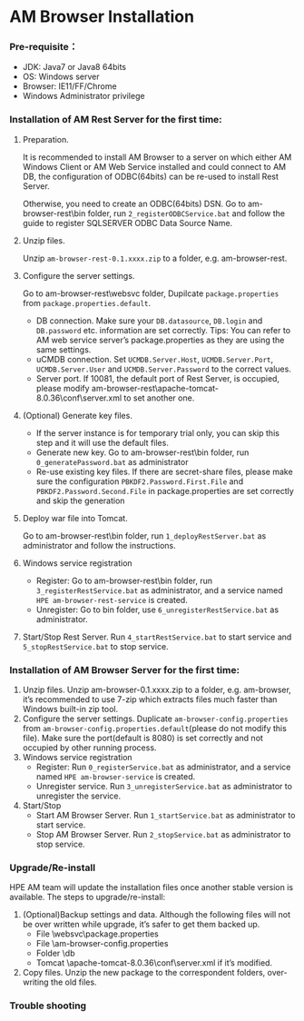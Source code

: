 # AM Browser Installation

### Pre-requisite：
- JDK: Java7 or Java8 64bits
- OS: Windows server
- Browser: IE11/FF/Chrome
- Windows Administrator privilege

### Installation of AM Rest Server for the first time:
1. Preparation. 

    It is recommended to install AM Browser to a server on which either AM Windows Client or AM Web Service installed and could connect to AM DB, the configuration of ODBC(64bits) can be re-used to install Rest Server.

    Otherwise, you need to create an ODBC(64bits) DSN. Go to am-browser-rest\bin folder, run `2_registerODBCService.bat` and follow the guide to register SQLSERVER ODBC Data Source Name.


1. Unzip files. 

    Unzip `am-browser-rest-0.1.xxxx.zip` to a folder, e.g. am-browser-rest.

1. Configure the server settings. 

    Go to am-browser-rest\websvc folder, Dupilcate `package.properties` from `package.properties.default`.

    - DB connection. Make sure your `DB.datasource`, `DB.login` and `DB.password` etc. information are set correctly. Tips: You can refer to AM web service server’s package.properties as they are using the same settings.
    - uCMDB connection. Set `UCMDB.Server.Host`, `UCMDB.Server.Port`, `UCMDB.Server.User` and `UCMDB.Server.Password` to the correct values.
    - Server port. If 10081, the default port of Rest Server, is occupied, please modify am-browser-rest\apache-tomcat-8.0.36\conf\server.xml to set another one.

1. (Optional) Generate key files.
    
    - If the server instance is for temporary trial only, you can skip this step and it will use the default files.
    - Generate new key. Go to am-browser-rest\bin folder, run `0_generatePassword.bat` as administrator
    - Re-use existing key files. If there are secret-share files, please make sure the configuration `PBKDF2.Password.First.File` and `PBKDF2.Password.Second.File` in package.properties are set correctly and skip the generation

1. Deploy war file into Tomcat. 

    Go to am-browser-rest\bin folder, run `1_deployRestServer.bat` as administrator and follow the instructions.

1. Windows service registration

    - Register: Go to am-browser-rest\bin folder, run `3_registerRestService.bat` as administrator, and a service named `HPE am-browser-rest-service` is created.
    - Unregister: Go to bin folder, use `6_unregisterRestService.bat` as administrator.

1. Start/Stop Rest Server. Run `4_startRestService.bat` to start service and `5_stopRestService.bat` to stop service.


### Installation of AM Browser Server for the first time:

1. Unzip files. Unzip am-browser-0.1.xxxx.zip to a folder, e.g. am-browser, it’s recommended to use 7-zip which extracts files much faster than Windows built-in zip tool.
1. Configure the server settings. Duplicate `am-browser-config.properties` from `am-browser-config.properties.default`(please do not modify this file). Make sure the port(default is 8080) is set correctly and not occupied by other running process.
1. Windows service registration
    - Register: Run `0_registerService.bat` as administrator, and a service named `HPE am-browser-service` is created.
    - Unregister service. Run `3_unregisterService.bat` as administrator to unregister the service.
1. Start/Stop
    - Start AM Browser Server. Run `1_startService.bat` as administrator to start service.
    - Stop AM Browser Server. Run `2_stopService.bat` as administrator to stop service.

### Upgrade/Re-install

HPE AM team will update the installation files once another stable version is available. The steps to upgrade/re-install:

1. (Optional)Backup settings and data. Although the following files will not be over written while upgrade, it’s safer to get them backed up.
    - File <am-browser-rest>\websvc\package.properties
    - File <am-browser>\am-browser-config.properties
    - Folder <am-browser>\db
    - Tomcat <am-browser-rest>\apache-tomcat-8.0.36\conf\server.xml if it’s modified.
1. Copy files. Unzip the new package to the correspondent folders, over-writing the old files.


### Trouble shooting


